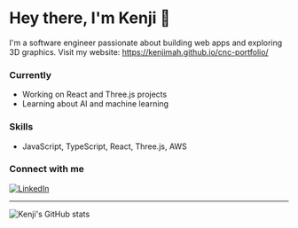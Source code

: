 # Hey there, I'm Kenji 👋

I'm a software engineer passionate about building web apps and exploring 3D graphics. Visit my website: https://kenjimah.github.io/cnc-portfolio/

### Currently

- Working on React and Three.js projects
- Learning about AI and machine learning

### Skills

- JavaScript, TypeScript, React, Three.js, AWS

### Connect with me

[![LinkedIn](https://img.shields.io/badge/LinkedIn-0077B5?style=flat&logo=linkedin&logoColor=white)](https://www.linkedin.com/in/kenji-mah-69b86a14a/)

---

![Kenji's GitHub stats](https://github-readme-stats.vercel.app/api?username=KenjiMah&show_icons=true&theme=radical)
